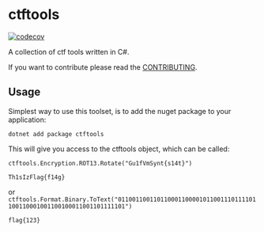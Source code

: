 # ctftools
[![codecov](https://codecov.io/gh/Emil8250/ctftools/graph/badge.svg?token=MTV8B34LKJ)](https://codecov.io/gh/Emil8250/ctftools)

A collection of ctf tools written in C#.

If you want to contribute please read the [CONTRIBUTING](https://github.com/Emil8250/ctftools/blob/master/CONTRIBUTING.md).

## Usage
Simplest way to use this toolset, is to add the nuget package to your application:

```dotnet add package ctftools```

This will give you access to the ctftools object, which can be called: 

```ctftools.Encryption.ROT13.Rotate("Gu1fVmSynt{s14t}")```

```Th1sIzFlag{f14g}```

or ```ctftools.Format.Binary.ToText("011001100110110001100001011001110111101100110001001100100011001101111101")```

```flag{123}```
